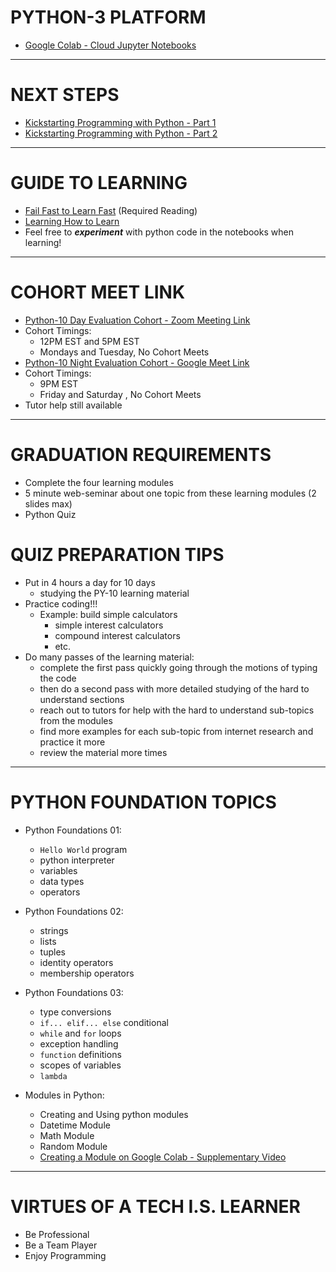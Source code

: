 # PYTHON-3 PLATFORM

- [Google Colab - Cloud Jupyter Notebooks](https://colab.research.google.com)

***

# NEXT STEPS

- [Kickstarting Programming with Python - Part 1](https://youtu.be/tVDSnkXh84g)
- [Kickstarting Programming with Python - Part 2](https://youtu.be/8g0FUtxGZJs)

***

# GUIDE TO LEARNING

- [Fail Fast to Learn Fast](https://www.lifehack.org/851912/fail-fast) (Required Reading)
- [Learning How to Learn](https://beta.cent.co/+m73icb)
- Feel free to ***experiment*** with python code in the notebooks when learning! 

***

# COHORT MEET LINK

- [Python-10 Day Evaluation Cohort - Zoom Meeting Link](https://zoom.us/j/94588427118?pwd=TmRINEdTWXl2dm9NaFA0MnYzUkJNUT09)
- Cohort Timings:
  - 12PM EST and 5PM EST
  - Mondays and Tuesday, No Cohort Meets
- [Python-10 Night Evaluation Cohort - Google Meet Link](https://meet.google.com/kzf-tmwi-gaz)
- Cohort Timings: 
  - 9PM EST
  - Friday and Saturday , No Cohort Meets
- Tutor help still available

***

# GRADUATION REQUIREMENTS

- Complete the four learning modules
- 5 minute web-seminar about one topic from these learning modules (2 slides max)
- Python Quiz 

# QUIZ PREPARATION TIPS
- Put in 4 hours a day for 10 days 
  - studying the PY-10 learning material
- Practice coding!!!
  - Example: build simple calculators 
    - simple interest calculators 
    - compound interest calculators 
    - etc.
- Do many passes of the learning material:
  - complete the first pass quickly going through the motions of typing the code
  - then do a second pass with more detailed studying of the hard to understand sections
  - reach out to tutors for help with the hard to understand sub-topics from the modules
  - find more examples for each sub-topic from internet research and practice it more 
  - review the material more times 

***

# PYTHON FOUNDATION TOPICS

- Python Foundations 01:
  - `Hello World` program
  - python interpreter
  - variables
  - data types
  - operators

- Python Foundations 02:
  - strings
  - lists
  - tuples
  - identity operators 
  - membership operators

- Python Foundations 03:
  - type conversions 
  - `if... elif... else` conditional 
  - `while` and `for` loops
  - exception handling
  - `function` definitions
  - scopes of variables 
  - `lambda`
  
- Modules in Python:
  - Creating and Using python modules
  - Datetime Module
  - Math Module
  - Random Module
  - [Creating a Module on Google Colab - Supplementary Video](https://youtu.be/CEIUuXjmNb4) 
  
***

# VIRTUES OF A TECH I.S. LEARNER

- Be Professional 
- Be a Team Player
- Enjoy Programming
